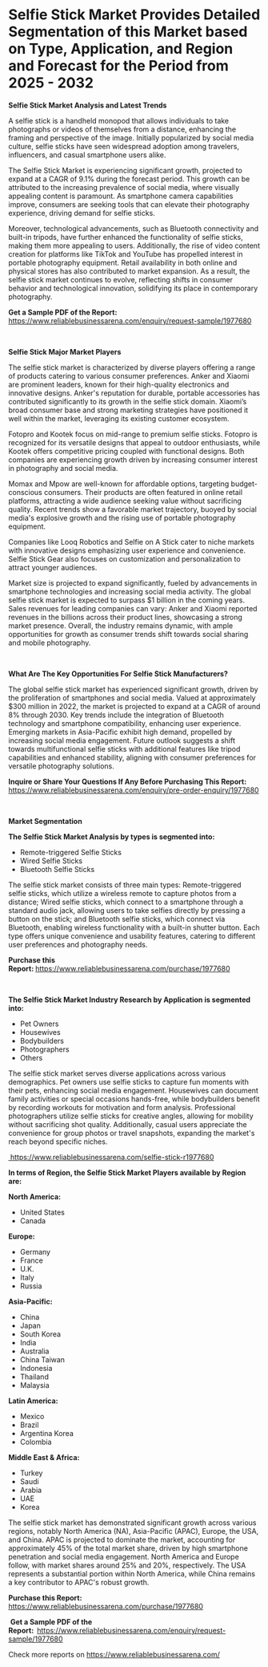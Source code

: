 <p><h1>Selfie Stick Market Provides Detailed Segmentation of this Market based on Type, Application, and Region and Forecast for the Period from 2025 - 2032</h1></p><p><strong>Selfie Stick Market Analysis and Latest Trends</strong></p>
<p><p>A selfie stick is a handheld monopod that allows individuals to take photographs or videos of themselves from a distance, enhancing the framing and perspective of the image. Initially popularized by social media culture, selfie sticks have seen widespread adoption among travelers, influencers, and casual smartphone users alike.</p><p>The Selfie Stick Market is experiencing significant growth, projected to expand at a CAGR of 9.1% during the forecast period. This growth can be attributed to the increasing prevalence of social media, where visually appealing content is paramount. As smartphone camera capabilities improve, consumers are seeking tools that can elevate their photography experience, driving demand for selfie sticks.</p><p>Moreover, technological advancements, such as Bluetooth connectivity and built-in tripods, have further enhanced the functionality of selfie sticks, making them more appealing to users. Additionally, the rise of video content creation for platforms like TikTok and YouTube has propelled interest in portable photography equipment. Retail availability in both online and physical stores has also contributed to market expansion. As a result, the selfie stick market continues to evolve, reflecting shifts in consumer behavior and technological innovation, solidifying its place in contemporary photography.</p></p>
<p><strong>Get a Sample PDF of the Report:&nbsp;</strong> <a href="https://www.reliablebusinessarena.com/enquiry/request-sample/1977680?utm_campaign=3268&utm_medium=2&utm_source=Github&utm_content=ia&utm_term=05042025&utm_id=selfie-stick">https://www.reliablebusinessarena.com/enquiry/request-sample/1977680</a></p>
<p>&nbsp;</p>
<p><strong>Selfie Stick Major Market Players</strong></p>
<p><p>The selfie stick market is characterized by diverse players offering a range of products catering to various consumer preferences. Anker and Xiaomi are prominent leaders, known for their high-quality electronics and innovative designs. Anker's reputation for durable, portable accessories has contributed significantly to its growth in the selfie stick domain. Xiaomi’s broad consumer base and strong marketing strategies have positioned it well within the market, leveraging its existing customer ecosystem.</p><p>Fotopro and Kootek focus on mid-range to premium selfie sticks. Fotopro is recognized for its versatile designs that appeal to outdoor enthusiasts, while Kootek offers competitive pricing coupled with functional designs. Both companies are experiencing growth driven by increasing consumer interest in photography and social media.</p><p>Momax and Mpow are well-known for affordable options, targeting budget-conscious consumers. Their products are often featured in online retail platforms, attracting a wide audience seeking value without sacrificing quality. Recent trends show a favorable market trajectory, buoyed by social media's explosive growth and the rising use of portable photography equipment.</p><p>Companies like Looq Robotics and Selfie on A Stick cater to niche markets with innovative designs emphasizing user experience and convenience. Selfie Stick Gear also focuses on customization and personalization to attract younger audiences.</p><p>Market size is projected to expand significantly, fueled by advancements in smartphone technologies and increasing social media activity. The global selfie stick market is expected to surpass $1 billion in the coming years. Sales revenues for leading companies can vary: Anker and Xiaomi reported revenues in the billions across their product lines, showcasing a strong market presence. Overall, the industry remains dynamic, with ample opportunities for growth as consumer trends shift towards social sharing and mobile photography.</p></p>
<p>&nbsp;</p>
<p><strong>What Are The Key Opportunities For Selfie Stick Manufacturers?</strong></p>
<p><p>The global selfie stick market has experienced significant growth, driven by the proliferation of smartphones and social media. Valued at approximately $300 million in 2022, the market is projected to expand at a CAGR of around 8% through 2030. Key trends include the integration of Bluetooth technology and smartphone compatibility, enhancing user experience. Emerging markets in Asia-Pacific exhibit high demand, propelled by increasing social media engagement. Future outlook suggests a shift towards multifunctional selfie sticks with additional features like tripod capabilities and enhanced stability, aligning with consumer preferences for versatile photography solutions.</p></p>
<p><strong>Inquire or Share Your Questions If Any Before Purchasing This Report:</strong> <a href="https://www.reliablebusinessarena.com/enquiry/pre-order-enquiry/1977680?utm_campaign=3268&utm_medium=2&utm_source=Github&utm_content=ia&utm_term=05042025&utm_id=selfie-stick">https://www.reliablebusinessarena.com/enquiry/pre-order-enquiry/1977680</a></p>
<p>&nbsp;</p>
<p><strong>Market Segmentation</strong></p>
<p><strong>The Selfie Stick Market Analysis by types is segmented into:</strong></p>
<p><ul><li>Remote-triggered Selfie Sticks</li><li>Wired Selfie Sticks</li><li>Bluetooth Selfie Sticks</li></ul></p>
<p><p>The selfie stick market consists of three main types: Remote-triggered selfie sticks, which utilize a wireless remote to capture photos from a distance; Wired selfie sticks, which connect to a smartphone through a standard audio jack, allowing users to take selfies directly by pressing a button on the stick; and Bluetooth selfie sticks, which connect via Bluetooth, enabling wireless functionality with a built-in shutter button. Each type offers unique convenience and usability features, catering to different user preferences and photography needs.</p></p>
<p><strong>Purchase this Report:&nbsp;</strong><a href="https://www.reliablebusinessarena.com/purchase/1977680?utm_campaign=3268&utm_medium=2&utm_source=Github&utm_content=ia&utm_term=05042025&utm_id=selfie-stick">https://www.reliablebusinessarena.com/purchase/1977680</a></p>
<p>&nbsp;</p>
<p><strong>The Selfie Stick Market Industry Research by Application is segmented into:</strong></p>
<p><ul><li>Pet Owners</li><li>Housewives</li><li>Bodybuilders</li><li>Photographers</li><li>Others</li></ul></p>
<p><p>The selfie stick market serves diverse applications across various demographics. Pet owners use selfie sticks to capture fun moments with their pets, enhancing social media engagement. Housewives can document family activities or special occasions hands-free, while bodybuilders benefit by recording workouts for motivation and form analysis. Professional photographers utilize selfie sticks for creative angles, allowing for mobility without sacrificing shot quality. Additionally, casual users appreciate the convenience for group photos or travel snapshots, expanding the market's reach beyond specific niches.</p></p>
<p><a href="https://www.reliablebusinessarena.com/selfie-stick-r1977680?utm_campaign=3268&utm_medium=2&utm_source=Github&utm_content=ia&utm_term=05042025&utm_id=selfie-stick">&nbsp;https://www.reliablebusinessarena.com/selfie-stick-r1977680</a></p>
<p><strong>In terms of Region, the Selfie Stick Market Players available by Region are:</strong></p>
<p>
    <p> <strong> North America: </strong>
        <ul>
            <li>United States</li>
            <li>Canada</li>
        </ul>
        </p> 
    <p> <strong> Europe: </strong>
        <ul>
            <li>Germany</li>
            <li>France</li>
            <li>U.K.</li>
            <li>Italy</li>
            <li>Russia</li>
        </ul>
        </p> 
    <p> <strong> Asia-Pacific: </strong>
        <ul>
            <li>China</li>
            <li>Japan</li>
            <li>South Korea</li>
            <li>India</li>
            <li>Australia</li>
            <li>China Taiwan</li>
            <li>Indonesia</li>
            <li>Thailand</li>
            <li>Malaysia</li>
        </ul>
        </p> 
    <p> <strong> Latin America: </strong>
        <ul>
            <li>Mexico</li>
            <li>Brazil</li>
            <li>Argentina Korea</li>
            <li>Colombia</li>
        </ul>
        </p> 
    <p> <strong> Middle East & Africa: </strong>
        <ul>
            <li>Turkey</li>
            <li>Saudi</li>
            <li>Arabia</li>
            <li>UAE</li>
            <li>Korea</li>
        </ul>
    </p>
    </p>
<p><p>The selfie stick market has demonstrated significant growth across various regions, notably North America (NA), Asia-Pacific (APAC), Europe, the USA, and China. APAC is projected to dominate the market, accounting for approximately 45% of the total market share, driven by high smartphone penetration and social media engagement. North America and Europe follow, with market shares around 25% and 20%, respectively. The USA represents a substantial portion within North America, while China remains a key contributor to APAC's robust growth.</p></p>
<p><strong>Purchase this Report: </strong><a href="https://www.reliablebusinessarena.com/purchase/1977680?utm_campaign=3268&utm_medium=2&utm_source=Github&utm_content=ia&utm_term=05042025&utm_id=selfie-stick">https://www.reliablebusinessarena.com/purchase/1977680</a></p>
<p>&nbsp;<strong>Get a Sample PDF of the Report:&nbsp;&nbsp;</strong><a href="https://www.reliablebusinessarena.com/enquiry/request-sample/1977680?utm_campaign=3268&utm_medium=2&utm_source=Github&utm_content=ia&utm_term=05042025&utm_id=selfie-stick">https://www.reliablebusinessarena.com/enquiry/request-sample/1977680</a></p>
<p><strong></strong></p>
<p>Check more reports on <a href="https://www.reliablebusinessarena.com/?utm_campaign=3268&utm_medium=2&utm_source=Github&utm_content=ia&utm_term=05042025&utm_id=selfie-stick">https://www.reliablebusinessarena.com/</a></p>
